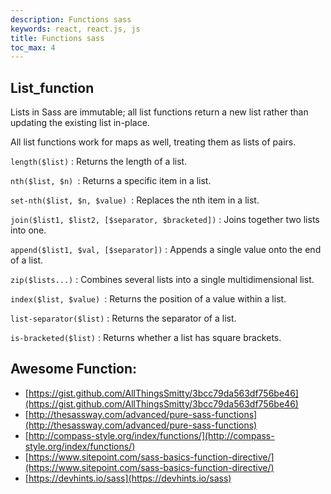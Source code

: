 ```yaml
---
description: Functions sass
keywords: react, react.js, js
title: Functions sass
toc_max: 4
---
```

## List_function
Lists in Sass are immutable; all list functions return a new list rather than updating the existing list in-place.

All list functions work for maps as well, treating them as lists of pairs.

`length($list)` : Returns the length of a list.

`nth($list, $n) `: Returns a specific item in a list.

`set-nth($list, $n, $value) `: Replaces the nth item in a list.

`join($list1, $list2, [$separator, $bracketed])` : Joins together two lists into one.

`append($list1, $val, [$separator])` : Appends a single value onto the end of a list.

`zip($lists...)` : Combines several lists into a single multidimensional list.

`index($list, $value) `: Returns the position of a value within a list.

`list-separator($list)` : Returns the separator of a list.

`is-bracketed($list)` : Returns whether a list has square brackets.

## Awesome Function:

* [https://gist.github.com/AllThingsSmitty/3bcc79da563df756be46](https://gist.github.com/AllThingsSmitty/3bcc79da563df756be46)
* [http://thesassway.com/advanced/pure-sass-functions](http://thesassway.com/advanced/pure-sass-functions)
* [http://compass-style.org/index/functions/](http://compass-style.org/index/functions/)
* [https://www.sitepoint.com/sass-basics-function-directive/](https://www.sitepoint.com/sass-basics-function-directive/)
* [https://devhints.io/sass](https://devhints.io/sass)
